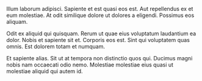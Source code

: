 Illum laborum adipisci. Sapiente et est quasi eos est. Aut repellendus ex et eum molestiae. At odit similique dolore ut dolores a eligendi. Possimus eos aliquam.
 Odit ex aliquid qui quisquam. Rerum ut quae eius voluptatum laudantium ea dolor. Nobis et sapiente sit et. Corporis eos est. Sint qui voluptatem quas omnis. Est dolorem totam et numquam.
 Et sapiente alias. Sit ut at tempora non distinctio quos qui. Ducimus magni nobis nam occaecati odio nemo. Molestiae molestiae eius quasi ut molestiae aliquid qui autem id.